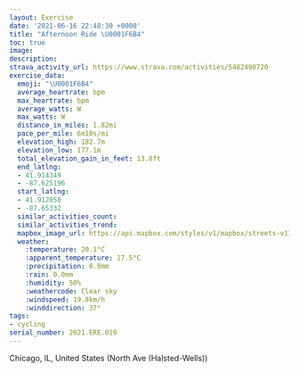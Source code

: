 ```yaml
---
layout: Exercise
date: '2021-06-16 22:48:30 +0000'
title: "Afternoon Ride \U0001F6B4"
toc: true
image:
description:
strava_activity_url: https://www.strava.com/activities/5482490720
exercise_data:
  emoji: "\U0001F6B4"
  average_heartrate: bpm
  max_heartrate: bpm
  average_watts: W
  max_watts: W
  distance_in_miles: 1.82mi
  pace_per_mile: 6m10s/mi
  elevation_high: 182.7m
  elevation_low: 177.1m
  total_elevation_gain_in_feet: 13.8ft
  end_latlng:
  - 41.914349
  - -87.625196
  start_latlng:
  - 41.912058
  - -87.65332
  similar_activities_count:
  similar_activities_trend:
  mapbox_image_url: https://api.mapbox.com/styles/v1/mapbox/streets-v11/static/path-5+787af2-1.0(i%7Dx~Ffx~uOE_%40%5DE%3FAn%40I%60%40Bf%40ANAFGZHJED%40FCL%40HAAINJF%3FJALDJOB%5BEmC%40w%40EYBSCO%40YA_%40%40gCMeT%3FeSAGCwC%3F_CEcBAiEC%7B%40CcHC_%40Bi%40E%7BGCe%40%40kCCiA%40wACUBM%3Fk%40E_%40%40qBEq%40%3FsCDc%40Ay%40E_CCoBBUEM%40IGw%40%40sDB_ACw%40%3FmEEaB%3F%7DBIsBBs%40BEBB%3Fo%40BOICBC%40%40G%40CCJYE%7BDGq%40AECCIBaA%3FSCWMEO%3FOQu%40AUa%40Uo%40Yu%40O_%40Ei%40Bi%40FOD%5DZYl%40k%40%5E_%40Ng%40d%40CBQ%3FAB),pin-s-s+e5b22e(-87.65332,41.91205),pin-s-f+89ae00(-87.62520000000006,41.91434000000004)/auto/800x800?access_token=pk.eyJ1Ijoiam9zaGJlY2ttYW4iLCJhIjoiY205eWR2aDd1MWZ6djJrbXc4a3M0bWZleiJ9.XiG9OWkNcZk2QzjJbxLB4A
  weather:
    :temperature: 20.1°C
    :apparent_temperature: 17.5°C
    :precipitation: 0.0mm
    :rain: 0.0mm
    :humidity: 50%
    :weathercode: Clear sky
    :windspeed: 19.8km/h
    :winddirection: 37°
tags:
- cycling
serial_number: 2021.ERE.019
---
```

Chicago, IL, United States (North Ave (Halsted-Wells))

